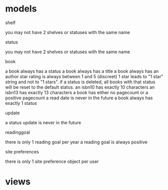 models
=======

shelf

you may not have 2 shelves or statuses with the same name

status

you may not have 2 shelves or statuses with the same name

book

a book always has a status
a book always has a title
a book always has an author
star rating is always between 1 and 5 (discreet)
1 star leads to "1 star" string and not to "1 stars".
if a status is deleted, all books with that status will be reset to the default status.
an isbn10 has exactly 10 characters
an isbn13 has exactly 13 characters
a book has either no pagecount or a positive pagecount
a read date is never in the future
a book always has exactly 1 status

update

a status update is never in the future

readinggoal

there is only 1 reading goal per year
a reading goal is always positive

site preferences

there is only 1 site preference object per user

views
======
